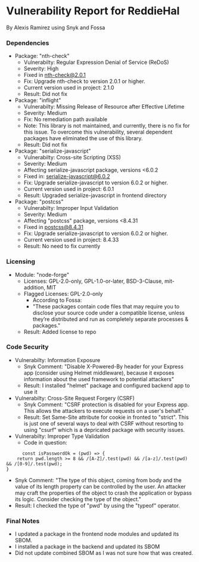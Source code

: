 # Vulnerability Report for ReddieHal

By Alexis Ramirez using Snyk and Fossa

### Dependencies

 - Package: "nth-check"
	 - Vulnerabilty: Regular Expression Denial of Service (ReDoS)
	 - Severity: High
   - Fixed in nth-check@2.0.1
   - Fix: Upgrade nth-check to version 2.0.1 or higher.
   - Current version used in project: 2.1.0
   - Result: Did not fix
 - Package: "inflight"
	 - Vulnerabilty: Missing Release of Resource after Effective Lifetime
   - Severity: Medium
   - Fix: No remediation path available
   - Note: This library is not maintained, and currently, there is no fix for this issue. To overcome this vulnerability, several dependent packages have eliminated the use of this library.
   - Result: Did not fix
- Package: "serialize-javascript"
	 - Vulnerabilty: Cross-site Scripting (XSS)
   - Severity: Medium
   - Affecting serialize-javascript package, versions <6.0.2
   - Fixed in: serialize-javascript@6.0.2
   - Fix: Upgrade serialize-javascript to version 6.0.2 or higher.
   - Current version used in project: 6.0.1
   - Result: Upgraded serialize-javascript in frontend directory
 - Package: "postcss"
	 - Vulnerabilty: Improper Input Validation
   - Severity: Medium
   - Affecting "postcss" package, versions <8.4.31
   - Fixed in postcss@8.4.31
   - Fix: Upgrade serialize-javascript to version 6.0.2 or higher.
   - Current version used in project: 8.4.33
   - Result: No need to fix currently

### Licensing

 - Module: "node-forge"
	 - Licenses:  GPL-2.0-only, GPL-1.0-or-later, BSD-3-Clause, mit-addition, MIT
   - Flagged Licenses: GPL-2.0-only
	 - According to Fossa: 
     - "These packages contain code files that may require you to disclose your source code under a compatible license, unless they’re distributed and run as completely separate processes & packages."
   - Result: Added license to repo

### Code Security

 - Vulnerabilty: Information Exposure
   - Snyk Comment: "Disable X-Powered-By header for your Express app (consider using Helmet middleware), because it exposes information about the used framework to potential attackers"
   - Result: I installed "helmet" package and configured backend app to use it
 - Vulnerabilty: Cross-Site Request Forgery (CSRF) 
   - Snyk Comment: "CSRF protection is disabled for your Express app. This allows the attackers to execute requests on a user's behalf."
   - Result: Set Same-Site attribute for cookie in fronted to "strict". This is just one of several ways to deal with CSRF without resorting to using "csurf" which is a depricated package with security issues.
 - Vulnerabilty: Improper Type Validation
   - Code in question:
```
      const isPasswordOk = (pwd) => {
    return pwd.length >= 8 && /[A-Z]/.test(pwd) && /[a-z]/.test(pwd) && /[0-9]/.test(pwd);
}
```
   - Snyk Comment: "The type of this object, coming from body and the value of its length property can be controlled by the user. An attacker may craft the properties of the object to crash the application or bypass its logic. Consider checking the type of the object."
   - Result: I checked the type of "pwd" by using the "typeof" operator.

 ### Final Notes

 - I updated a package in the frontend node modules and updated its SBOM.
 - I installed a package in the backend and updated its SBOM
 - Did not update combined SBOM as I was not sure how that was created.
